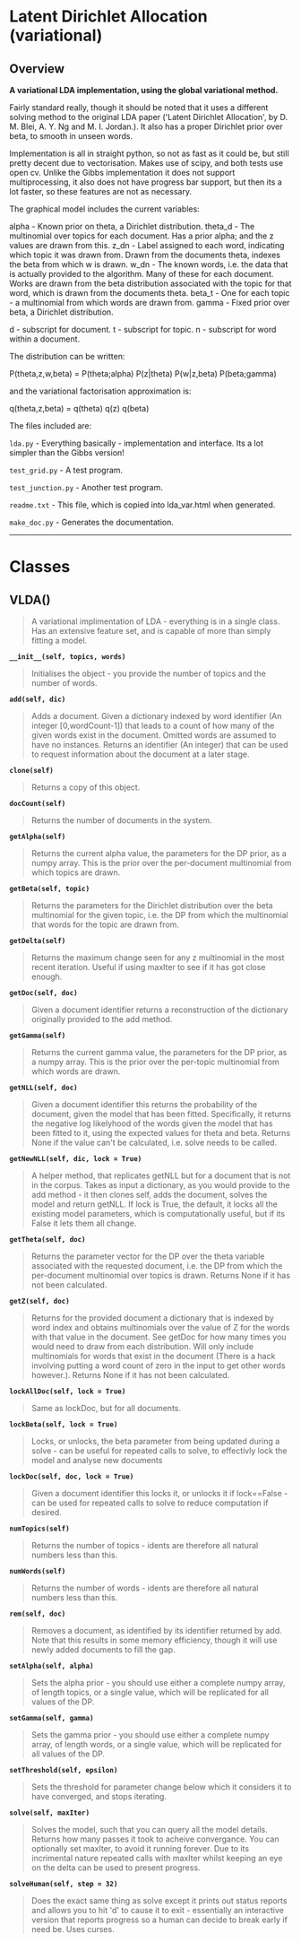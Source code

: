 # Latent Dirichlet Allocation (variational) #

## Overview ##
**A variational LDA implementation, using the global variational method.**

Fairly standard really, though it should be noted that it uses a different solving method to the original LDA paper ('Latent Dirichlet Allocation', by D. M. Blei, A. Y. Ng and M. I. Jordan.). It also has a proper Dirichlet prior over beta, to smooth in unseen words.

Implementation is all in straight python, so not as fast as it could be, but still pretty decent due to vectorisation. Makes use of scipy, and both tests use open cv. Unlike the Gibbs implementation it does not support multiprocessing, it also does not have progress bar support, but then its a lot faster, so these features are not as necessary.


The graphical model includes the current variables:

alpha - Known prior on theta, a Dirichlet distribution.
theta\_d - The multinomial over topics for each document. Has a prior alpha; and the z values are drawn from this.
z\_dn - Label assigned to each word, indicating which topic it was drawn from. Drawn from the documents theta, indexes the beta from which w is drawn.
w\_dn - The known words, i.e. the data that is actually provided to the algorithm. Many of these for each document. Works are drawn from the beta distribution associated with the topic for that word, which is drawn from the documents theta.
beta\_t - One for each topic - a multinomial from which words are drawn from.
gamma - Fixed prior over beta, a Dirichlet distribution.

d - subscript for document.
t - subscript for topic.
n - subscript for word within a document.


The distribution can be written:

P(theta,z,w,beta) = P(theta;alpha) P(z|theta) P(w|z,beta) P(beta;gamma)

and the variational factorisation approximation is:

q(theta,z,beta) = q(theta) q(z) q(beta)


The files included are:

`lda.py` - Everything basically - implementation and interface. Its a lot simpler than the Gibbs version!


`test_grid.py` - A test program.

`test_junction.py` - Another test program.


`readme.txt` - This file, which is copied into lda\_var.html when generated.

`make_doc.py` - Generates the documentation.


---


# Classes #

## VLDA() ##
> A variational implimentation of LDA - everything is in a single class. Has an extensive feature set, and is capable of more than simply fitting a model.

**`__init__(self, topics, words)`**
> Initialises the object - you provide the number of topics and the number of words.

**`add(self, dic)`**
> Adds a document. Given a dictionary indexed by word identifier (An integer [0,wordCount-1]) that leads to a count of how many of the given words exist in the document. Omitted words are assumed to have no instances. Returns an identifier (An integer) that can be used to request information about the document at a later stage.

**`clone(self)`**
> Returns a copy of this object.

**`docCount(self)`**
> Returns the number of documents in the system.

**`getAlpha(self)`**
> Returns the current alpha value, the parameters for the DP prior, as a numpy array. This is the prior over the per-document multinomial from which topics are drawn.

**`getBeta(self, topic)`**
> Returns the parameters for the Dirichlet distribution over the beta multinomial for the given topic, i.e. the DP from which the multinomial that words for the topic are drawn from.

**`getDelta(self)`**
> Returns the maximum change seen for any z multinomial in the most recent iteration. Useful if using maxIter to see if it has got close enough.

**`getDoc(self, doc)`**
> Given a document identifier returns a reconstruction of the dictionary originally provided to the add method.

**`getGamma(self)`**
> Returns the current gamma value, the parameters for the DP prior, as a numpy array. This is the prior over the per-topic multinomial from which words are drawn.

**`getNLL(self, doc)`**
> Given a document identifier this returns the probability of the document, given the model that has been fitted. Specifically, it returns the negative log likelyhood of the words given the model that has been fitted to it, using the expected values for theta and beta. Returns None if the value can't be calculated, i.e. solve needs to be called.

**`getNewNLL(self, dic, lock = True)`**
> A helper method, that replicates getNLL but for a document that is not in the corpus. Takes as input a dictionary, as you would provide to the add method - it then clones self, adds the document, solves the model and return getNLL. If lock is True, the default, it locks all the existing model parameters, which is computationally useful, but if its False it lets them all change.

**`getTheta(self, doc)`**
> Returns the parameter vector for the DP over the theta variable associated with the requested document, i.e. the DP from which the per-document multinomial over topics is drawn. Returns None if it has not been calculated.

**`getZ(self, doc)`**
> Returns for the provided document a dictionary that is indexed by word index and obtains multinomials over the value of Z for the words with that value in the document. See getDoc for how many times you would need to draw from each distribution. Will only include multinomials for words that exist in the document (There is a hack involving putting a word count of zero in the input to get other words however.). Returns None if it has not been calculated.

**`lockAllDoc(self, lock = True)`**
> Same as lockDoc, but for all documents.

**`lockBeta(self, lock = True)`**
> Locks, or unlocks, the beta parameter from being updated during a solve - can be useful for repeated calls to solve, to effectivly lock the model and analyse new documents

**`lockDoc(self, doc, lock = True)`**
> Given a document identifier this locks it, or unlocks it if lock==False - can be used for repeated calls to solve to reduce computation if desired.

**`numTopics(self)`**
> Returns the number of topics - idents are therefore all natural numbers less than this.

**`numWords(self)`**
> Returns the number of words - idents are therefore all natural numbers less than this.

**`rem(self, doc)`**
> Removes a document, as identified by its identifier returned by add. Note that this results in some memory efficiency, though it will use newly added documents to fill the gap.

**`setAlpha(self, alpha)`**
> Sets the alpha prior - you should use either a complete numpy array, of length topics, or a single value, which will be replicated for all values of the DP.

**`setGamma(self, gamma)`**
> Sets the gamma prior - you should use either a complete numpy array, of length words, or a single value, which will be replicated for all values of the DP.

**`setThreshold(self, epsilon)`**
> Sets the threshold for parameter change below which it considers it to have converged, and stops iterating.

**`solve(self, maxIter)`**
> Solves the model, such that you can query all the model details. Returns how many passes it took to acheive convergance. You can optionally set maxIter, to avoid it running forever. Due to its incrimental nature repeated calls with maxIter whilst keeping an eye on the delta can be used to present progress.

**`solveHuman(self, step = 32)`**
> Does the exact same thing as solve except it prints out status reports and allows you to hit 'd' to cause it to exit - essentially an interactive version that reports progress so a human can decide to break early if need be. Uses curses.